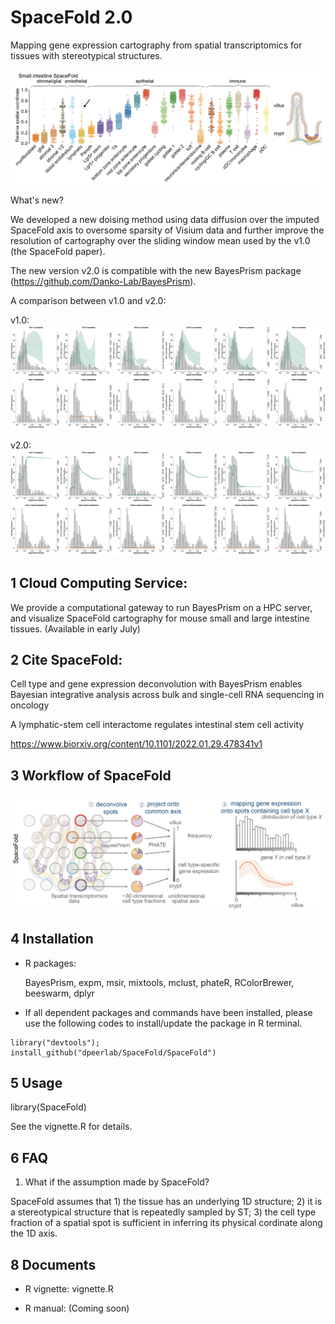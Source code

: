 SpaceFold 2.0
========

Mapping gene expression cartography from spatial transcriptomics for tissues with stereotypical structures.

<img src="img/SI.png">

What's new?

We developed a new doising method using data diffusion over the imputed SpaceFold axis to oversome sparsity of Visium data and further improve the resolution of cartography over the sliding window mean used by the v1.0 (the SpaceFold paper).   

The new version v2.0 is compatible with the new BayesPrism package (https://github.com/Danko-Lab/BayesPrism).


A comparison between v1.0 and v2.0:

v1.0:
<img src="img/v1.0.png">

v2.0:
<img src="img/v2.0.png">

1 Cloud Computing Service:
---------------

We provide a computational gateway to run BayesPrism on a HPC server, and visualize SpaceFold cartography for mouse small and large intestine tissues. (Available in early July)


2 Cite SpaceFold:
-----------

Cell type and gene expression deconvolution with BayesPrism enables Bayesian integrative analysis across bulk and single-cell RNA sequencing in oncology

A lymphatic-stem cell interactome regulates intestinal stem cell activity

https://www.biorxiv.org/content/10.1101/2022.01.29.478341v1

3 Workflow of SpaceFold
--------

<img src="img/workflow.png">

4 Installation
--------

* R packages:
	
	BayesPrism, expm, msir, mixtools, mclust, phateR, RColorBrewer, beeswarm, dplyr

* If all dependent packages and commands have been installed, please use the following codes to install/update the package in R terminal. 

```````
library("devtools");
install_github("dpeerlab/SpaceFold/SpaceFold")
```````


5 Usage
----------
library(SpaceFold)

See the vignette.R for details.

	
6 FAQ 
----------------------------------------------------------------------
1) What if the assumption made by SpaceFold?

SpaceFold assumes that 1) the tissue has an underlying 1D structure; 2) it is a  stereotypical structure that is repeatedly sampled by ST; 3) the cell type fraction of a spatial spot is sufficient in inferring its physical cordinate along the 1D axis.


8 Documents
----------

* R vignette:
vignette.R


* R manual:
 (Coming soon)
